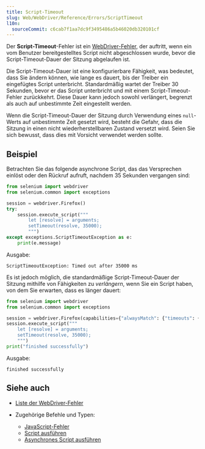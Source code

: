 ```yaml
---
title: Script-Timeout
slug: Web/WebDriver/Reference/Errors/ScriptTimeout
l10n:
  sourceCommit: c6cab7f1aa7dc9f3495486a5b46020db320101cf
---
```


Der **Script-Timeout**-Fehler ist ein [WebDriver-Fehler](/de/docs/Web/WebDriver/Reference/Errors), der auftritt, wenn ein vom Benutzer bereitgestelltes Script nicht abgeschlossen wurde, bevor die Script-Timeout-Dauer der Sitzung abgelaufen ist.

Die Script-Timeout-Dauer ist eine konfigurierbare Fähigkeit, was bedeutet, dass Sie ändern können, wie lange es dauert, bis der Treiber ein eingefügtes Script unterbricht. Standardmäßig wartet der Treiber 30 Sekunden, bevor er das Script unterbricht und mit einem Script-Timeout-Fehler zurückkehrt. Diese Dauer kann jedoch sowohl verlängert, begrenzt als auch auf unbestimmte Zeit eingestellt werden.

Wenn die Script-Timeout-Dauer der Sitzung durch Verwendung eines `null`-Werts auf unbestimmte Zeit gesetzt wird, besteht die Gefahr, dass die Sitzung in einen nicht wiederherstellbaren Zustand versetzt wird. Seien Sie sich bewusst, dass dies mit Vorsicht verwendet werden sollte.

## Beispiel

Betrachten Sie das folgende asynchrone Script, das das Versprechen einlöst oder den Rückruf aufruft, nachdem 35 Sekunden vergangen sind:

```python
from selenium import webdriver
from selenium.common import exceptions

session = webdriver.Firefox()
try:
    session.execute_script("""
        let [resolve] = arguments;
        setTimeout(resolve, 35000);
        """)
except exceptions.ScriptTimeoutException as e:
    print(e.message)
```

Ausgabe:

```plain
ScriptTimeoutException: Timed out after 35000 ms
```

Es ist jedoch möglich, die standardmäßige Script-Timeout-Dauer der Sitzung mithilfe von Fähigkeiten zu _verlängern_, wenn Sie ein Script haben, von dem Sie erwarten, dass es länger dauert:

```python
from selenium import webdriver
from selenium.common import exceptions

session = webdriver.Firefox(capabilities={"alwaysMatch": {"timeouts": {"script": 150000}}})
session.execute_script("""
    let [resolve] = arguments;
    setTimeout(resolve, 35000);
    """)
print("finished successfully")
```

Ausgabe:

```plain
finished successfully
```

## Siehe auch

- [Liste der WebDriver-Fehler](/de/docs/Web/WebDriver/Reference/Errors)
- Zugehörige Befehle und Typen:

  - [JavaScript-Fehler](/de/docs/Web/WebDriver/Reference/Errors/JavaScriptError)
  - [Script ausführen](/de/docs/Web/WebDriver/Reference/Commands/ExecuteScript)
  - [Asynchrones Script ausführen](/de/docs/Web/WebDriver/Reference/Commands/ExecuteAsyncScript)
